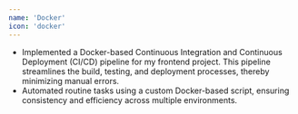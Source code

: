 ```yaml
---
name: 'Docker'
icon: 'docker'
---
```


- Implemented a Docker-based Continuous Integration and Continuous Deployment (CI/CD) pipeline for my frontend project. This pipeline streamlines the build, testing, and deployment processes, thereby minimizing manual errors.
- Automated routine tasks using a custom Docker-based script, ensuring consistency and efficiency across multiple environments.
